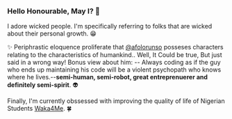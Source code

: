 ### Hello Honourable, May I? 👋

I adore wicked people. I'm specifically referring to folks that are wicked about their personal growth. :grin:

:sparkles: Periphrastic eloquence proliferate that [@afolorunso](https://twitter.com/afolorunso) posseses characters relating to the characteristics of humankind.. Well, It Could be true, But just said in a wrong way! Bonus view about him: -- Always coding as if the guy who ends up maintaining his code will be a violent psychopath who knows where he lives.--**semi-human, semi-robot, great entreprenuerer and definitely semi-spirit**. :alien:

Finally, I'm currently obssessed with improving the quality of life of Nigerian Students [Waka4Me](https://waka4me.herokuapp.com). :four_leaf_clover: 
